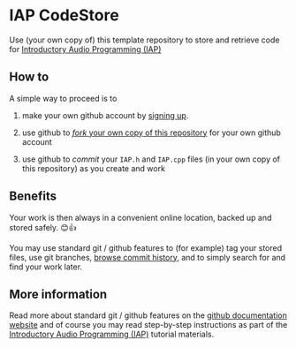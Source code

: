 # IAP CodeStore
Use (your own copy of) this template repository to store and retrieve code for <a href="https://github.com/uwePhillPhelps/IAP-2023/">Introductory Audio Programming (IAP)</a>

## How to
A simple way to proceed is to 

1. make your own github account by <a href="https://github.com/signup">signing up</a>.

1. use github to <a href="../../fork/">*fork* your own copy of this repository</a> for your own github account

1. use github to *commit* your `IAP.h` and `IAP.cpp` files (in your own copy of this repository) as you create and work
   
## Benefits

Your work is then always in a convenient online location, backed up and stored safely. 😊👍

You may use standard git / github features to (for example) tag your stored files, use git branches, <a href="../../commits/master/">browse commit history</a>, and to simply search for and find your work later. 

## More information

Read more about standard git / github features on the <a href="https://docs.github.com/en/">github documentation website</a> and of course you may read step-by-step instructions as part of the <a href="https://github.com/uwePhillPhelps/IAP-2023/">Introductory Audio Programming (IAP)</a> tutorial materials.
